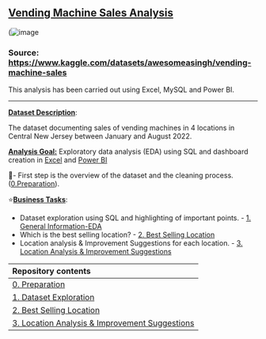 ## <ins>Vending Machine Sales Analysis</ins>

(![image](https://user-images.githubusercontent.com/69303154/206919096-d17c597c-995e-41fe-8913-ab62546a8cc9.png)

### Source: https://www.kaggle.com/datasets/awesomeasingh/vending-machine-sales

This analysis has been carried out using Excel, MySQL and Power BI.

----

**<ins>Dataset Description</ins>**: 

The dataset documenting sales of vending machines in 4 locations in Central New Jersey between January and August 2022.

**<ins>Analysis Goal:</ins>** Exploratory data analysis (EDA) using SQL and dashboard creation in [Excel](https://github.com/vasilisangelidis/Vending_Machine_Sales_Analysis/blob/main/vending_machine_sales_dashboard.xlsx) and [Power BI](https://github.com/vasilisangelidis/Vending_Machine_Sales_Analysis/blob/main/Vending%20Machines.pbix)

:dart:- First step is the overview of the dataset and the cleaning process. ([0.Preparation](https://github.com/vasilisangelidis/Vending_Machine_Sales_Analysis/blob/main/0.%20Preparation.md)).

:star:**<ins>Business Tasks</ins>**: 
- Dataset exploration using SQL and highlighting of important points. - [1. General Information-EDA](https://github.com/vasilisangelidis/Vending_Machine_Sales_Analysis/blob/main/1.%20Dataset%20Exploration-EDA.md)
- Which is the best selling location? - [2. Best Selling Location](https://github.com/vasilisangelidis/Vending_Machine_Sales_Analysis/blob/main/2.%20Best%20selling%20location.md)
- Location analysis & Improvement Suggestions for each location. - [3. Location Analysis & Improvement Suggestions](https://github.com/vasilisangelidis/Vending_Machine_Sales_Analysis/tree/main/3.%20Location%20analysis)


|Repository contents| 
|:-----------------------------------|
|[0. Preparation](https://github.com/vasilisangelidis/Vending_Machine_Sales_Analysis/blob/main/0.%20Preparation.md)|
|[1. Dataset Exploration](https://github.com/vasilisangelidis/Vending_Machine_Sales_Analysis/blob/main/1.%20General%20Information-EDA.md)|
|[2. Best Selling Location](https://github.com/vasilisangelidis/Vending_Machine_Sales_Analysis/blob/main/2.%20Best%20selling%20location.md)|
|[3. Location Analysis & Improvement Suggestions](https://github.com/vasilisangelidis/Vending_Machine_Sales_Analysis/tree/main/3.%20Location%20analysis)|
